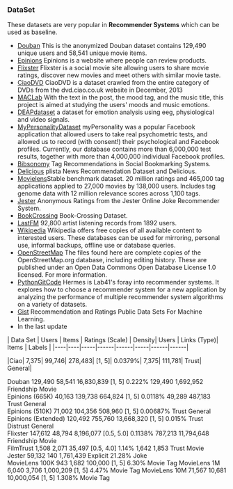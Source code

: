 ### DataSet

These datasets are very popular in **Recommender Systems** which can be used as baseline.

- [Douban](https://www.cse.cuhk.edu.hk/irwin.king.new/pub/data/douban) This is the anonymized Douban dataset contains 129,490 unique users and 58,541 unique movie items.
- [Epinions](http://www.trustlet.org/epinions.html) Epinions is a website where people can review products.
- [Flixster](http://socialcomputing.asu.edu/datasets/Flixster) Flixster is a social movie site allowing users to share movie ratings, discover new movies and meet others with similar movie taste.
- [CiaoDVD](https://www.librec.net/datasets.html) CiaoDVD is a dataset crawled from the entire category of DVDs from the dvd.ciao.co.uk website in December, 2013
- [MACLab](http://mac.citi.sinica.edu.tw/LJ#.VRGYfOHlZ40) With the text in the post, the mood tag, and the music title, this project is aimed at studying the users' moods and music emotions.
- [DEAPdataset](http://www.eecs.qmul.ac.uk/mmv/datasets/deap/index.html) a dataset for emotion analysis using eeg, physiological and video signals.
- [MyPersonalityDataset](http://mypersonality.org/wiki/doku.php) myPersonality was a popular Facebook application that allowed users to take real psychometric tests, and allowed us to record (with consent!) their psychological and Facebook profiles. Currently, our database contains more than 6,000,000 test results, together with more than 4,000,000 individual Facebook profiles.
- [Bibsonomy](http://www.kde.cs.uni-kassel.de/bibsonomy/dumps) Tag Recommendations in Social Bookmarking Systems.
- [Delicious](http://www.dai-labor.de/en/competence_centers/irml/datasets/) plista News Recommendation Dataset and Delicious.
- [Movielens](https://grouplens.org/datasets/movielens/)Stable benchmark dataset. 20 million ratings and 465,000 tag applications applied to 27,000 movies by 138,000 users. Includes tag genome data with 12 million relevance scores across 1,100 tags.
- [Jester](http://eigentaste.berkeley.edu/dataset/) Anonymous Ratings from the Jester Online Joke Recommender System.
- [BookCrossing](http://www2.informatik.uni-freiburg.de/~cziegler/BX/)  Book-Crossing Dataset.
- [LastFM](https://grouplens.org/datasets/hetrec-2011/) 92,800 artist listening records from 1892 users.
- [Wikipedia](https://en.wikipedia.org/wiki/Wikipedia:Database_download#English-language_Wikipedia) Wikipedia offers free copies of all available content to interested users. These databases can be used for mirroring, personal use, informal backups, offline use or database queries.
- [OpenStreetMap](http://planet.openstreetmap.org/planet/full-history/) The files found here are complete copies of the OpenStreetMap.org database, including editing history. These are published under an Open Data Commons Open Database License 1.0 licensed. For more information.
- [PythonGitCode](https://github.com/lab41/hermes) Hermes is Lab41's foray into recommender systems. It explores how to choose a recommender system for a new application by analyzing the performance of multiple recommender system algorithms on a variety of datasets.
- [Gist](https://gist.github.com/entaroadun/1653794) Recommendation and Ratings Public Data Sets For Machine Learning.
- In the last update

|  Data Set	|  Users	| Items	| Ratings (Scale)	| Density| 	Users	| Links (Type)|	Items |	Labels | 
|----|----|-----|------|------|-----|------|------|



|Ciao|	7,375|	99,746|	278,483|	[1, 5]|	0.0379%|	7,375|	111,781|	Trust|	General|

Douban	129,490	58,541	16,830,839	[1, 5]	0.222%	129,490	1,692,952	Friendship	Movie	 
Epinions (665K)	40,163	139,738	664,824	[1, 5]	0.0118%	49,289	487,183	Trust	General	 
Epinions (510K)	71,002	104,356	508,960	[1, 5]	0.00687%	 	 	Trust	General	 
Epinions (Extended)	120,492	755,760	13,668,320	[1, 5]	0.015%	 	 	Trust
Distrust	General	 
Flixster	147,612	48,794	8,196,077	[0.5, 5.0]	0.1138%	787,213	11,794,648	Friendship	Movie	 
FilmTrust	1,508	2,071	35,497	[0.5, 4.0]	1.14%	1,642	1,853	Trust	Movie	 
Jester	59,132	140	1,761,439	Explicit	21.28%	 	 	 	Joke	 
MovieLens 100K	943	1,682	100,000	[1, 5]	6.30%	 	 	 	Movie	Tag
MovieLens 1M	6,040	3,706	1,000,209	[1, 5]	4.47%	 	 	 	Movie	Tag
MovieLens 10M	71,567	10,681	10,000,054	[1, 5]	1.308%	 	 	 	Movie	Tag

